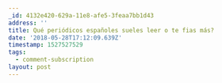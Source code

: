 ```yaml
---
_id: 4132e420-629a-11e8-afe5-3feaa7bb1d43
address: ''
title: Qué periódicos españoles sueles leer o te fias más?
date: '2018-05-28T17:12:09.639Z'
timestamp: 1527527529
tags:
  - comment-subscription
layout: post
---
```

 
